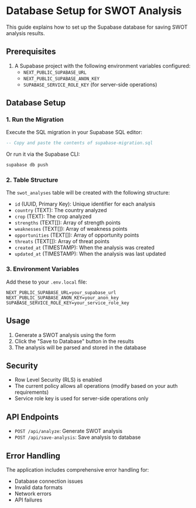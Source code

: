 # Database Setup for SWOT Analysis

This guide explains how to set up the Supabase database for saving SWOT analysis results.

## Prerequisites

1. A Supabase project with the following environment variables configured:
   - `NEXT_PUBLIC_SUPABASE_URL`
   - `NEXT_PUBLIC_SUPABASE_ANON_KEY`
   - `SUPABASE_SERVICE_ROLE_KEY` (for server-side operations)

## Database Setup

### 1. Run the Migration

Execute the SQL migration in your Supabase SQL editor:

```sql
-- Copy and paste the contents of supabase-migration.sql
```

Or run it via the Supabase CLI:

```bash
supabase db push
```

### 2. Table Structure

The `swot_analyses` table will be created with the following structure:

- `id` (UUID, Primary Key): Unique identifier for each analysis
- `country` (TEXT): The country analyzed
- `crop` (TEXT): The crop analyzed
- `strengths` (TEXT[]): Array of strength points
- `weaknesses` (TEXT[]): Array of weakness points
- `opportunities` (TEXT[]): Array of opportunity points
- `threats` (TEXT[]): Array of threat points
- `created_at` (TIMESTAMP): When the analysis was created
- `updated_at` (TIMESTAMP): When the analysis was last updated

### 3. Environment Variables

Add these to your `.env.local` file:

```env
NEXT_PUBLIC_SUPABASE_URL=your_supabase_url
NEXT_PUBLIC_SUPABASE_ANON_KEY=your_anon_key
SUPABASE_SERVICE_ROLE_KEY=your_service_role_key
```

## Usage

1. Generate a SWOT analysis using the form
2. Click the "Save to Database" button in the results
3. The analysis will be parsed and stored in the database

## Security

- Row Level Security (RLS) is enabled
- The current policy allows all operations (modify based on your auth requirements)
- Service role key is used for server-side operations only

## API Endpoints

- `POST /api/analyze`: Generate SWOT analysis
- `POST /api/save-analysis`: Save analysis to database

## Error Handling

The application includes comprehensive error handling for:
- Database connection issues
- Invalid data formats
- Network errors
- API failures 
